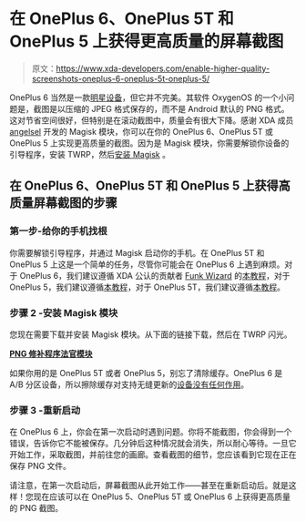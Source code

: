 # 在 OnePlus 6、OnePlus 5T 和 OnePlus 5 上获得更高质量的屏幕截图

> 原文：<https://www.xda-developers.com/enable-higher-quality-screenshots-oneplus-6-oneplus-5t-oneplus-5/>

OnePlus 6 当然是一款[明星设备](https://www.xda-developers.com/oneplus-6-speed-gaming-review/)，但它并不完美。其软件 OxygenOS 的一个小问题是，截图是以压缩的 JPEG 格式保存的，而不是 Android 默认的 PNG 格式。这对节省空间很好，但特别是在滚动截图中，质量会有很大下降。感谢 XDA 成员 [angelsel](https://forum.xda-developers.com/member.php?u=3505630) 开发的 Magisk 模块，你可以在你的 OnePlus 6、OnePlus 5T 或 OnePlus 5 上实现更高质量的截图。因为是 Magisk 模块，你需要解锁你设备的引导程序，安装 TWRP，然后[安装 Magisk](https://www.xda-developers.com/magisk-v16-6-samsung-galaxy-s9-project-treble-gsi-root-loss/) 。

## 在 OnePlus 6、OnePlus 5T 和 OnePlus 5 上获得高质量屏幕截图的步骤

### 第一步-给你的手机找根

你需要解锁引导程序，并通过 Magisk 启动你的手机。在 OnePlus 5T 和 OnePlus 5 上这是一个简单的任务，尽管你可能会在 OnePlus 6 上遇到麻烦。对于 OnePlus 6，我们建议遵循 XDA 公认的贡献者 [Funk Wizard](https://forum.xda-developers.com/member.php?u=6143932) 的[本教程](https://forum.xda-developers.com/oneplus-6/how-to/oneplus-6-unlock-bootloader-flash-twrp-t3792643)，对于 OnePlus 5，我们建议遵循[本教程](https://forum.xda-developers.com/oneplus-5/how-to/oneplus-5-unlock-bootloader-flash-twrp-t3624877)，对于 OnePlus 5T，我们建议遵循[本教程](https://forum.xda-developers.com/oneplus-5/how-to)。

### 步骤 2 -安装 Magisk 模块

您现在需要下载并安装 Magisk 模块。从下面的链接下载，然后在 TWRP 闪光。

[**PNG 修补程序法官模块**](https://forum.xda-developers.com/apps/magisk/module-png-patch-op5t-oplongshot-t3780355)

如果你用的是 OnePlus 5T 或者 OnePlus 5，别忘了清除缓存。OnePlus 6 是 A/B 分区设备，所以擦除缓存对支持无缝更新的[设备没有任何作用](https://www.xda-developers.com/list-android-devices-seamless-updates/)。

### 步骤 3 -重新启动

在 OnePlus 6 上，你会在第一次启动时遇到问题。你将不能截图，你会得到一个错误，告诉你它不能被保存。几分钟后这种情况就会消失，所以耐心等待。一旦它开始工作，采取截图，并前往您的画廊。查看截图的细节，您应该看到它现在正在保存 PNG 文件。

请注意，在第一次启动后，屏幕截图从此开始工作——甚至在重新启动后。就是这样！您现在应该可以在 OnePlus 5、OnePlus 5T 或 OnePlus 6 上获得更高质量的 PNG 截图。